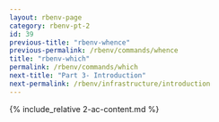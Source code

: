 ```yaml
---
layout: rbenv-page
category: rbenv-pt-2
id: 39
previous-title: "rbenv-whence"
previous-permalink: /rbenv/commands/whence
title: "rbenv-which"
permalink: /rbenv/commands/which
next-title: "Part 3- Introduction"
next-permalink: /rbenv/infrastructure/introduction
---
```


{% include_relative 2-ac-content.md %}
